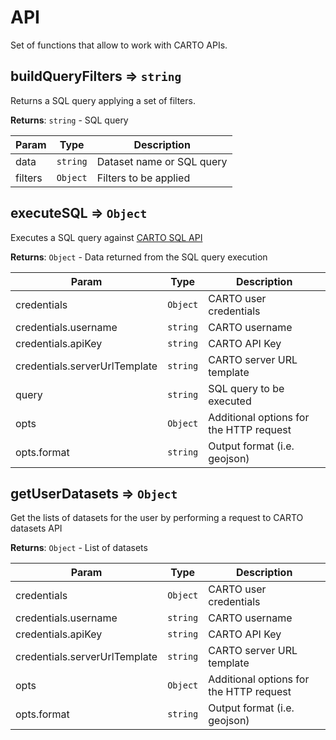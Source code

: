 # API

Set of functions that allow to work with CARTO APIs.
## buildQueryFilters ⇒ <code>string</code>
Returns a SQL query applying a set of filters.

**Returns**: <code>string</code> - SQL query  

| Param | Type | Description |
| --- | --- | --- |
| data | <code>string</code> | Dataset name or SQL query |
| filters | <code>Object</code> | Filters to be applied |

## executeSQL ⇒ <code>Object</code>
Executes a SQL query against [CARTO SQL API](https://carto.com/developers/sql-api/)

**Returns**: <code>Object</code> - Data returned from the SQL query execution  

| Param | Type | Description |
| --- | --- | --- |
| credentials | <code>Object</code> | CARTO user credentials |
| credentials.username | <code>string</code> | CARTO username |
| credentials.apiKey | <code>string</code> | CARTO API Key |
| credentials.serverUrlTemplate | <code>string</code> | CARTO server URL template |
| query | <code>string</code> | SQL query to be executed |
| opts | <code>Object</code> | Additional options for the HTTP request |
| opts.format | <code>string</code> | Output format (i.e. geojson) |

## getUserDatasets ⇒ <code>Object</code>
Get the lists of datasets for the user by performing a request to CARTO datasets API

**Returns**: <code>Object</code> - List of datasets  

| Param | Type | Description |
| --- | --- | --- |
| credentials | <code>Object</code> | CARTO user credentials |
| credentials.username | <code>string</code> | CARTO username |
| credentials.apiKey | <code>string</code> | CARTO API Key |
| credentials.serverUrlTemplate | <code>string</code> | CARTO server URL template |
| opts | <code>Object</code> | Additional options for the HTTP request |
| opts.format | <code>string</code> | Output format (i.e. geojson) |
